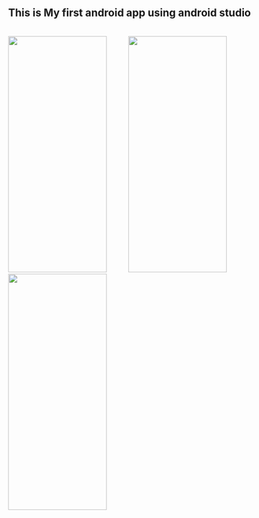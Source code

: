 ## This is My first android app using android studio
<br />

<img style="margin-right: 40px"  src="https://github.com/user-attachments/assets/0ba89f0a-cbd2-465d-bf0f-b21ccc1005f2" width="200" height="480px" />

<img style="margin-right: 40px;" src="https://github.com/user-attachments/assets/0989dfe9-a385-4254-9313-713ad1b9d477" width="200px" height="480px" />

<img style="margin-right: 40px;" src="https://github.com/user-attachments/assets/7fdf8fba-1eba-4fe0-a49c-ba5cd8cdc15b" width="200px" height="480px" />


